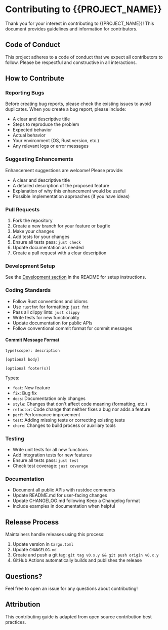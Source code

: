 # Contributing to {{PROJECT_NAME}}

Thank you for your interest in contributing to {{PROJECT_NAME}}! This document provides guidelines and information for contributors.

## Code of Conduct

This project adheres to a code of conduct that we expect all contributors to follow. Please be respectful and constructive in all interactions.

## How to Contribute

### Reporting Bugs

Before creating bug reports, please check the existing issues to avoid duplicates. When you create a bug report, please include:

- A clear and descriptive title
- Steps to reproduce the problem
- Expected behavior
- Actual behavior
- Your environment (OS, Rust version, etc.)
- Any relevant logs or error messages

### Suggesting Enhancements

Enhancement suggestions are welcome! Please provide:

- A clear and descriptive title
- A detailed description of the proposed feature
- Explanation of why this enhancement would be useful
- Possible implementation approaches (if you have ideas)

### Pull Requests

1. Fork the repository
2. Create a new branch for your feature or bugfix
3. Make your changes
4. Add tests for your changes
5. Ensure all tests pass: `just check`
6. Update documentation as needed
7. Create a pull request with a clear description

### Development Setup

See the [Development section](README.md#development) in the README for setup instructions.

### Coding Standards

- Follow Rust conventions and idioms
- Use `rustfmt` for formatting: `just fmt`
- Pass all clippy lints: `just clippy`
- Write tests for new functionality
- Update documentation for public APIs
- Follow conventional commit format for commit messages

#### Commit Message Format

```
type(scope): description

[optional body]

[optional footer(s)]
```

Types:
- `feat`: New feature
- `fix`: Bug fix
- `docs`: Documentation only changes
- `style`: Changes that don't affect code meaning (formatting, etc.)
- `refactor`: Code change that neither fixes a bug nor adds a feature
- `perf`: Performance improvement
- `test`: Adding missing tests or correcting existing tests
- `chore`: Changes to build process or auxiliary tools

### Testing

- Write unit tests for all new functions
- Add integration tests for new features
- Ensure all tests pass: `just test`
- Check test coverage: `just coverage`

### Documentation

- Document all public APIs with rustdoc comments
- Update README.md for user-facing changes
- Update CHANGELOG.md following Keep a Changelog format
- Include examples in documentation when helpful

## Release Process

Maintainers handle releases using this process:

1. Update version in `Cargo.toml`
2. Update `CHANGELOG.md`
3. Create and push a git tag: `git tag v0.x.y && git push origin v0.x.y`
4. GitHub Actions automatically builds and publishes the release

## Questions?

Feel free to open an issue for any questions about contributing!

## Attribution

This contributing guide is adapted from open source contribution best practices.
